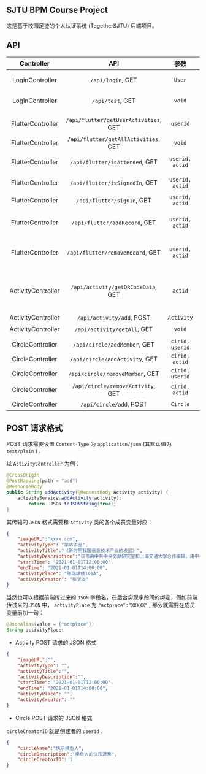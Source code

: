 ## SJTU BPM Course Project

这是基于校园足迹的个人认证系统 (TogetherSJTU) 后端项目。


## API

|     Controller     |                  API                  |      参数       |                             作用                             |
| :----------------: | :-----------------------------------: | :-------------: | :----------------------------------------------------------: |
|  LoginController   |           `/api/login`, GET           |     `User`      |                    登录，判断用户名和密码                    |
|  LoginController   |           `/api/test`, GET            |     `void`      |                     测试，返回一个字符串                     |
|                    |                                       |                 |                                                              |
| FlutterController  | `/api/flutter/getUserActivities`, GET |    `userid`     |                      返回用户参加的活动                      |
| FlutterController  | `/api/flutter/getAllActivities`, GET  |     `void`      |                         获取所有活动                         |
| FlutterController  |    `/api/flutter/isAttended`, GET     | `userid, actid` |                 返回用户是否报名参加某个活动                 |
| FlutterController  |    `/api/flutter/isSignedIn`, GET     | `userid, actid` |                 返回用户是否在活动中完成签到                 |
| FlutterController  |      `/api/flutter/signIn`, GET       | `userid, actid` |                       用户在活动中签到                       |
| FlutterController  |     `/api/flutter/addRecord`, GET     | `userid, actid` |              添加用户参加活动的记录（立即报名）              |
| FlutterController  |   `/api/flutter/removeRecord`, GET    | `userid, actid` |              删除用户参加活动的记录（取消报名）              |
|                    |                                       |                 |                                                              |
| ActivityController |  `/api/activity/getQRCodeData`, GET   |     `actid`     | 获得活动签到二维码的 JSON 字符串，格式为：`{"activityID":1, md5:"xxx"}` |
| ActivityController |       `/api/activity/add`, POST       |   `Activity`    |                           添加活动                           |
| ActivityController |      `/api/activity/getAll`, GET      |     `void`      |                         获取所有活动                         |
|                    |                                       |                 |                                                              |
|  CircleController  |     `/api/circle/addMember`, GET      | `cirid, userid` |                        圈子内新增用户                        |
|  CircleController  |    `/api/circle/addActivity`, GET     | `cirid, actid`  |                        圈子内新增活动                        |
|  CircleController  |    `/api/circle/removeMember`, GET    | `cirid, userid` |                           移除用户                           |
|  CircleController  |   `/api/circle/removeActivity`, GET   | `cirid, actid`  |                           移除活动                           |
|  CircleController  |        `/api/circle/add`, POST        |    `Circle`     |                           新增圈子                           |

## POST 请求格式

POST 请求需要设置 `Content-Type` 为 `application/json` (其默认值为 `text/plain` ) .

以 `ActivityController` 为例：
```java
@CrossOrigin
@PostMapping(path = "add")
@ResponseBody
public String addActivity(@RequestBody Activity activity) {
    activityService.addActivity(activity);
        return  JSON.toJSONString(true);
}
```

其传输的 `JSON` 格式需要和 `Activity` 类的各个成员变量对应：
```json
{
    "imageURL":"xxxx.com",
    "activityType": "学术讲座",
    "activityTitle":"《新时期我国信息技术产业的发展》",
    "activityDescription":"该书由中共中央文献研究室和上海交通大学合作编辑，由中央文献出版社和上海交通大学出版社联合出版。全书收入江泽民1983年至2008年间关于信息技术产业和信息化问题的重要论文、报告、讲话、文章27篇，附录2篇，17万余字，其中许多文稿是首次公开发表。",
    "startTime": "2021-01-01T12:00:00",
    "endTime": "2021-01-01T14:00:00",
    "activityPlace": "陈瑞球楼101A",
    "activityCreator": "张学友"
}
```
当然也可以根据前端传过来的 `JSON` 字段名，在后台实现字段间的绑定，假如前端传过来的 `JSON` 中， `activityPlace` 为 `"actplace":"XXXXX"` , 那么就需要在成员变量前加一句：
```java
@JsonAlias(value = {"actplace"})
String activityPlace;
```

+ Activity POST 请求的 JSON 格式

```json
{
    "imageURL":"",
    "activityType": "",
    "activityTitle":"",
    "activityDescription":"",
    "startTime": "2021-01-01T12:00:00",
    "endTime": "2021-01-01T14:00:00",
    "activityPlace": "",
    "activityCreator": ""
}
```

+ Circle POST 请求的 JSON 格式

`circleCreatorID` 就是创建者的 `userid` .

```json
{
    "circleName":"快乐摸鱼人",
    "circleDescription":"摸鱼人的快乐源泉",
    "circleCreatorID": 1
}
```

